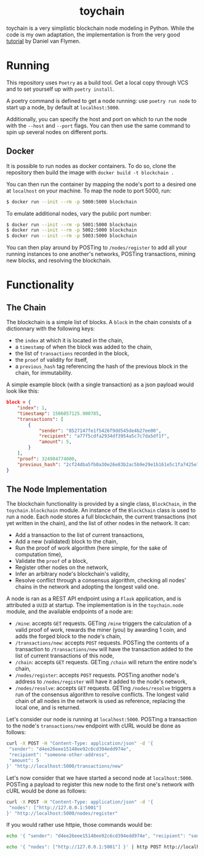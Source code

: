 <h1 align="center">
  <b>toychain</b>
</h1>

toychain is a very simplistic blockchain node modeling in Python.
While the code is my own adaptation, the implementation is from the very good [tutorial][tutorial_link] by Daniel van Flymen.

# Running

This repository uses `Poetry` as a build tool.
Get a local copy through VCS and to set yourself up with `poetry install`.

A poetry command is defined to get a node running: use `poetry run node` to start up a node, by default at `localhost:5000`.

Additionally, you can specify the host and port on which to run the node with the `--host` and `--port` flags.
You can then use the same command to spin up several nodes on different ports.

## Docker

It is possible to run nodes as docker containers.
To do so, clone the repository then build the image with `docker build -t blockchain .`

You can then run the container by mapping the node's port to a desired one at `localhost` on your machine.
To map the node to port 5000, run:
```bash
$ docker run --init --rm -p 5000:5000 blockchain
```

To emulate additional nodes, vary the public port number:
```bash
$ docker run --init --rm -p 5001:5000 blockchain
$ docker run --init --rm -p 5002:5000 blockchain
$ docker run --init --rm -p 5003:5000 blockchain
```

You can then play around by POSTing to `/nodes/register` to add all your running instances to one another's networks, POSTing transactions, mining new blocks, and resolving the blockchain.

# Functionality

## The Chain

The blockchain is a simple list of blocks.
A `block` in the chain consists of a dictionnary with the following keys:
- the `index` at which it is located in the chain,
- a `timestamp` of when the block was added to the chain,
- the list of `transactions` recorded in the block,
- the `proof` of validity for itself,
- a `previous_hash` tag referencing the hash of the previous block in the chain, for immutability.

A simple example block (with a single transaction) as a json payload would look like this:
```json
block = {
    "index": 1,
    "timestamp": 1506057125.900785,
    "transactions": [
        {
            "sender": "8527147fe1f5426f9dd545de4b27ee00",
            "recipient": "a77f5cdfa2934df3954a5c7c7da5df1f",
            "amount": 5,
        }
    ],
    "proof": 324984774000,
    "previous_hash": "2cf24dba5fb0a30e26e83b2ac5b9e29e1b161e5c1fa7425e73043362938b9824"
}
```

## The Node Implementation

The blockchain functionality is provided by a single class, `BlockChain`, in the `toychain.blockchain` module.
An instance of the `BlockChain` class is used to run a node.
Each node stores a full blockchain, the current transactions (not yet written in the chain), and the list of other nodes in the network.
It can:
- Add a transaction to the list of current transactions,
- Add a new (validated) block to the chain,
- Run the proof of work algorithm (here simple, for the sake of computation time),
- Validate the `proof` of a block,
- Register other nodes on the network,
- Infer an arbitrary node's blockchain's validity,
- Resolve conflict through a consensus algorithm, checking all nodes' chains in the network and adopting the longest valid one.

A node is ran as a REST API endpoint using a `Flask` application, and is attributed a `UUID` at startup.
The implementation is in the `toychain.node` module, and the available endpoints of a node are:
- `/mine`: accepts `GET` requests. GETing `/mine` triggers the calculation of a valid proof of work, rewards the miner (you) by awarding 1 coin, and adds the forged block to the node's chain,
- `/transactions/new`: accepts `POST` requests. POSTing the contents of a transaction to `/transactions/new` will have the transaction added to the list of current transactions of this node,
- `/chain`: accepts `GET` requests. GETing `/chain` will return the entire node's chain,
- `/nodes/register`: accepts `POST` requests. POSTing another node's address to `/nodes/register` will have it added to the node's network,
- `/nodes/resolve`: accepts `GET` requests. GETing `/nodes/resolve` triggers a run of the consensus algorithm to resolve conflicts. The longest valid chain of all nodes in the network is used as reference, replacing the local one, and is returned.

Let's consider our node is running at `localhost:5000`.
POSTing a transaction to the node's `transactions/new` endpoint with cURL would be done as follows:
```bash
curl -X POST -H "Content-Type: application/json" -d '{
 "sender": "d4ee26eee15148ee92c6cd394edd974e",
 "recipient": "someone-other-address",
 "amount": 5
}' "http://localhost:5000/transactions/new"
```

Let's now consider that we have started a second node at `localhost:5000`.
POSTing a payload to register this new node to the first one's network with cURL would be done as follows:
```bash
curl -X POST -H "Content-Type: application/json" -d '{
 "nodes": ["http://127.0.0.1:5001"]
}' "http://localhost:5000/nodes/register"
```

If you would rather use httpie, those commands would be: 
```bash
echo '{ "sender": "d4ee26eee15148ee92c6cd394edd974e", "recipient": "someone-other-address", "amount": 5 }' | http POST http://localhost:5000/transactions/new
```
```bash
echo '{ "nodes": ["http://127.0.0.1:5001"] }' | http POST http://localhost:5000/nodes/register
```

[tutorial_link]: https://hackernoon.com/learn-blockchains-by-building-one-117428612f46